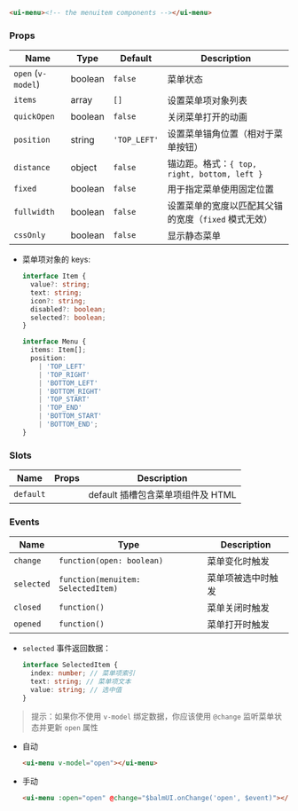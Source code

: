 ```html
<ui-menu><!-- the menuitem components --></ui-menu>
```

### Props

| Name               | Type    | Default      | Description                                          |
| ------------------ | ------- | ------------ | ---------------------------------------------------- |
| `open` (`v-model`) | boolean | `false`      | 菜单状态                                             |
| `items`            | array   | `[]`         | 设置菜单项对象列表                                   |
| `quickOpen`        | boolean | `false`      | 关闭菜单打开的动画                                   |
| `position`         | string  | `'TOP_LEFT'` | 设置菜单锚角位置（相对于菜单按钮）                   |
| `distance`         | object  | `false`      | 锚边距。格式：`{ top, right, bottom, left }`         |
| `fixed`            | boolean | `false`      | 用于指定菜单使用固定位置                             |
| `fullwidth`        | boolean | `false`      | 设置菜单的宽度以匹配其父锚的宽度（`fixed` 模式无效） |
| `cssOnly`          | boolean | `false`      | 显示静态菜单                                         |

- 菜单项对象的 keys:

  ```ts
  interface Item {
    value?: string;
    text: string;
    icon?: string;
    disabled?: boolean;
    selected?: boolean;
  }

  interface Menu {
    items: Item[];
    position:
      | 'TOP_LEFT'
      | 'TOP_RIGHT'
      | 'BOTTOM_LEFT'
      | 'BOTTOM_RIGHT'
      | 'TOP_START'
      | 'TOP_END'
      | 'BOTTOM_START'
      | 'BOTTOM_END';
  }
  ```

### Slots

| Name      | Props | Description                       |
| --------- | ----- | --------------------------------- |
| `default` |       | default 插槽包含菜单项组件及 HTML |

### Events

| Name       | Type                               | Description        |
| ---------- | ---------------------------------- | ------------------ |
| `change`   | `function(open: boolean)`          | 菜单变化时触发     |
| `selected` | `function(menuitem: SelectedItem)` | 菜单项被选中时触发 |
| `closed`   | `function()`                       | 菜单关闭时触发     |
| `opened`   | `function()`                       | 菜单打开时触发     |

- `selected` 事件返回数据：

  ```ts
  interface SelectedItem {
    index: number; // 菜单项索引
    text: string; // 菜单项文本
    value: string; // 选中值
  }
  ```

> 提示：如果你不使用 `v-model` 绑定数据，你应该使用 `@change` 监听菜单状态并更新 `open` 属性

- 自动

  ```html
  <ui-menu v-model="open"></ui-menu>
  ```

- 手动

  ```html
  <ui-menu :open="open" @change="$balmUI.onChange('open', $event)"></ui-menu>
  ```
